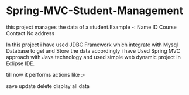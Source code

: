 # Spring-MVC-Student-Management
this project manages the data of a student.Example -:
Name 
ID
Course
Contact No
address

In this project i have used JDBC Framework which integrate with Mysql Database to get and Store the data accordingly
i have Used Spring MVC approach with Java technology and used simple web dynamic project in Eclipse IDE.

till now it performs actions like :-

save 
update 
delete 
display all data
